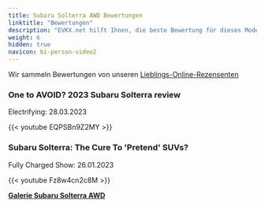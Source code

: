 ```yaml
---
title: Subaru Solterra AWD Bewertungen
linktitle: "Bewertungen"
description: "EVKX.net hilft Ihnen, die beste Bewertung für dieses Modell zu finden."
weight: 6
hidden: true
navicon: bi-person-video2
---
```

Wir sammeln Bewertungen von unseren [Lieblings-Online-Rezensenten](../../../../../guides/evreviewers/)

<div class="container text-center shadow p-2 pe-4 mb-5 bg-body-tertiary rounded border">
<h3>One to AVOID? 2023 Subaru Solterra review</h3>
<p>Electrifying: 28.03.2023</p>

{{< youtube EQPSBn9Z2MY >}}

</div>
<div class="container text-center shadow p-2 pe-4 mb-5 bg-body-tertiary rounded border">
<h3>Subaru Solterra: The Cure To 'Pretend' SUVs?</h3>
<p>Fully Charged Show: 26.01.2023</p>

{{< youtube Fz8w4cn2c8M >}}

</div>
<div class="mt-3 mb-3">
<a href="../gallery/" class="text-decoration-none text-black">
<strong><i class="bi-arrow-left"></i>Galerie  </strong>
</a>
<a href="../" class="text-decoration-none text-black float-end">
<strong>Subaru Solterra AWD <i class="bi-arrow-right"></i></strong>
</a>
</div>
